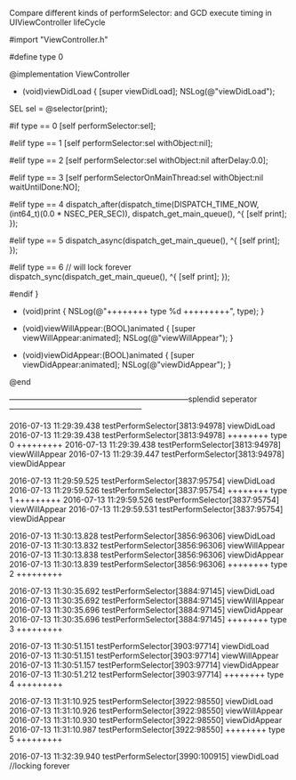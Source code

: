 Compare different kinds of performSelector: and GCD execute timing in UIViewController lifeCycle

#import "ViewController.h"


#define type 0

@implementation ViewController

- (void)viewDidLoad {
[super viewDidLoad];
NSLog(@"viewDidLoad");

SEL sel = @selector(print);

#if type == 0
[self performSelector:sel];

#elif type == 1
[self performSelector:sel withObject:nil];

#elif type == 2
[self performSelector:sel withObject:nil afterDelay:0.0];

#elif type == 3
[self performSelectorOnMainThread:sel withObject:nil waitUntilDone:NO];

#elif type == 4
dispatch_after(dispatch_time(DISPATCH_TIME_NOW, (int64_t)(0.0 * NSEC_PER_SEC)), dispatch_get_main_queue(), ^{
[self print];
});

#elif type == 5
dispatch_async(dispatch_get_main_queue(), ^{
[self print];
});

#elif type == 6
// will lock forever
dispatch_sync(dispatch_get_main_queue(), ^{
[self print];
});

#endif
}

- (void)print
{
NSLog(@"++++++++ type %d +++++++++", type);
}

- (void)viewWillAppear:(BOOL)animated
{
[super viewWillAppear:animated];
NSLog(@"viewWillAppear");
}

- (void)viewDidAppear:(BOOL)animated
{
[super viewDidAppear:animated];
NSLog(@"viewDidAppear");
}

@end

———————————————————————splendid seperator—————————————————

2016-07-13 11:29:39.438 testPerformSelector[3813:94978] viewDidLoad
2016-07-13 11:29:39.438 testPerformSelector[3813:94978] ++++++++ type 0 +++++++++
2016-07-13 11:29:39.438 testPerformSelector[3813:94978] viewWillAppear
2016-07-13 11:29:39.447 testPerformSelector[3813:94978] viewDidAppear

2016-07-13 11:29:59.525 testPerformSelector[3837:95754] viewDidLoad
2016-07-13 11:29:59.526 testPerformSelector[3837:95754] ++++++++ type 1 +++++++++
2016-07-13 11:29:59.526 testPerformSelector[3837:95754] viewWillAppear
2016-07-13 11:29:59.531 testPerformSelector[3837:95754] viewDidAppear

2016-07-13 11:30:13.828 testPerformSelector[3856:96306] viewDidLoad
2016-07-13 11:30:13.832 testPerformSelector[3856:96306] viewWillAppear
2016-07-13 11:30:13.838 testPerformSelector[3856:96306] viewDidAppear
2016-07-13 11:30:13.839 testPerformSelector[3856:96306] ++++++++ type 2 +++++++++

2016-07-13 11:30:35.692 testPerformSelector[3884:97145] viewDidLoad
2016-07-13 11:30:35.692 testPerformSelector[3884:97145] viewWillAppear
2016-07-13 11:30:35.696 testPerformSelector[3884:97145] viewDidAppear
2016-07-13 11:30:35.696 testPerformSelector[3884:97145] ++++++++ type 3 +++++++++

2016-07-13 11:30:51.151 testPerformSelector[3903:97714] viewDidLoad
2016-07-13 11:30:51.151 testPerformSelector[3903:97714] viewWillAppear
2016-07-13 11:30:51.157 testPerformSelector[3903:97714] viewDidAppear
2016-07-13 11:30:51.212 testPerformSelector[3903:97714] ++++++++ type 4 +++++++++

2016-07-13 11:31:10.925 testPerformSelector[3922:98550] viewDidLoad
2016-07-13 11:31:10.926 testPerformSelector[3922:98550] viewWillAppear
2016-07-13 11:31:10.930 testPerformSelector[3922:98550] viewDidAppear
2016-07-13 11:31:10.987 testPerformSelector[3922:98550] ++++++++ type 5 +++++++++

2016-07-13 11:32:39.940 testPerformSelector[3990:100915] viewDidLoad
//locking forever
